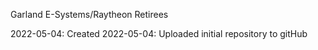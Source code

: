 Garland E-Systems/Raytheon Retirees

2022-05-04: Created
2022-05-04: Uploaded initial repository to gitHub
